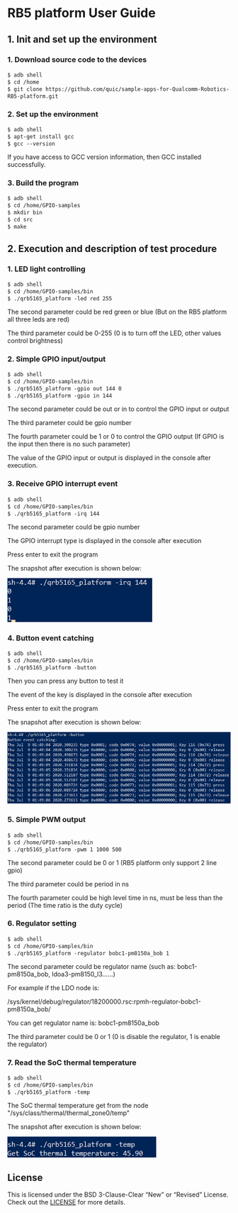 # RB5 platform User Guide

## 1. Init and set up the environment

   ###     1. Download source code to the devices

```shell
$ adb shell
$ cd /home
$ git clone https://github.com/quic/sample-apps-for-Qualcomm-Robotics-RB5-platform.git
```

   ###     2. Set up the environment

```shell
$ adb shell
$ apt-get install gcc
$ gcc --version
```

If you have access to GCC version information, then GCC installed successfully.

   ###     3. Build the program

```shell
$ adb shell
$ cd /home/GPIO-samples
$ mkdir bin
$ cd src
$ make
```

## 2. Execution and description of test procedure

   ###     1. LED light controlling

```shell
$ adb shell
$ cd /home/GPIO-samples/bin
$ ./qrb5165_platform -led red 255
```

The second parameter could be red green or blue (But on the RB5 platform all three leds are red)

The third parameter could be 0-255 (0 is to turn off the LED, other values control brightness)

   ###     2. Simple GPIO input/output

```shell
$ adb shell
$ cd /home/GPIO-samples/bin
$ ./qrb5165_platform -gpio out 144 0
$ ./qrb5165_platform -gpio in 144
```

The second parameter could be out or in to control the GPIO input or output

The third parameter could be gpio number

The fourth parameter could be 1 or 0 to control the GPIO output (If GPIO is the input then there is no such parameter)

The value of the GPIO input or output is displayed in the console after execution.

   ###     3. Receive GPIO interrupt event

```shell
$ adb shell
$ cd /home/GPIO-samples/bin
$ ./qrb5165_platform -irq 144
```

The second parameter could be gpio number

The GPIO interrupt type is displayed in the console after execution

Press enter to exit the program

The snapshot after execution is shown below:

![Image text](image/RB5-platform-snapshot-01.png)

   ###     4. Button event catching

```shell
$ adb shell
$ cd /home/GPIO-samples/bin
$ ./qrb5165_platform -button
```
Then you can press any button to test it

The event of the key is displayed in the console after execution

Press enter to exit the program

The snapshot after execution is shown below:

![Image text](image/RB5-platform-snapshot-02.png)

   ###     5. Simple PWM output

```shell
$ adb shell
$ cd /home/GPIO-samples/bin
$ ./qrb5165_platform -pwm 1 1000 500
```

The second parameter could be 0 or 1 (RB5 platform only support 2 line gpio)

The third parameter could be period in ns

The fourth parameter could be high level time in ns, must be less than the period (The time ratio is the duty cycle)

   ###     6. Regulator setting

```shell
$ adb shell
$ cd /home/GPIO-samples/bin
$ ./qrb5165_platform -regulator bobc1-pm8150a_bob 1
```

The second parameter could be regulator name (such as: bobc1-pm8150a_bob, ldoa3-pm8150_l3......)

For example if the LDO node is:

/sys/kernel/debug/regulator/18200000.rsc:rpmh-regulator-bobc1-pm8150a_bob/

You can get regulator name is: bobc1-pm8150a_bob

The third parameter could be 0 or 1 (0 is disable the regulator, 1 is enable the regulator)

###     7. Read the SoC thermal temperature

```shell
$ adb shell
$ cd /home/GPIO-samples/bin
$ ./qrb5165_platform -temp
```

The SoC thermal temperature get from the node "/sys/class/thermal/thermal_zone0/temp"

The snapshot after execution is shown below:

![Image text](image/RB5-platform-snapshot-03.png)

## License
This is licensed under the BSD 3-Clause-Clear “New” or “Revised” License. Check out the [LICENSE](LICENSE) for more details.
